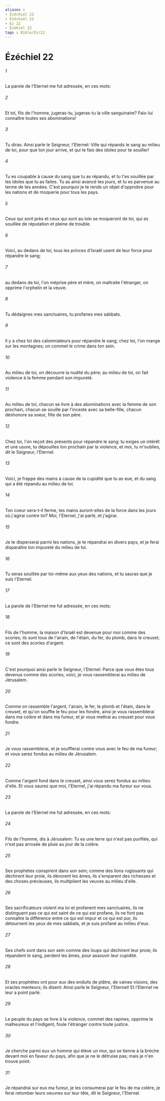 ```yaml
---
aliases : 
- Ézéchiel 22
- Ézéchiel 22
- Ez 22
- Ezekiel 22
tags : Bible/Ez/22
---
```


# Ézéchiel 22

###### 1
La parole de l'Eternel me fut adressée, en ces mots:
###### 2
Et toi, fils de l'homme, jugeras-tu, jugeras-tu la ville sanguinaire? Fais-lui connaître toutes ses abominations!
###### 3
Tu diras: Ainsi parle le Seigneur, l'Eternel: Ville qui répands le sang au milieu de toi, pour que ton jour arrive, et qui te fais des idoles pour te souiller!
###### 4
Tu es coupable à cause du sang que tu as répandu, et tu t'es souillée par les idoles que tu as faites. Tu as ainsi avancé tes jours, et tu es parvenue au terme de tes années. C'est pourquoi je te rends un objet d'opprobre pour les nations et de moquerie pour tous les pays.
###### 5
Ceux qui sont près et ceux qui sont au loin se moqueront de toi, qui es souillée de réputation et pleine de trouble.
###### 6
Voici, au dedans de toi, tous les princes d'Israël usent de leur force pour répandre le sang;
###### 7
au dedans de toi, l'on méprise père et mère, on maltraite l'étranger, on opprime l'orphelin et la veuve.
###### 8
Tu dédaignes mes sanctuaires, tu profanes mes sabbats.
###### 9
Il y a chez toi des calomniateurs pour répandre le sang; chez toi, l'on mange sur les montagnes; on commet le crime dans ton sein.
###### 10
Au milieu de toi, on découvre la nudité du père; au milieu de toi, on fait violence à la femme pendant son impureté.
###### 11
Au milieu de toi, chacun se livre à des abominations avec la femme de son prochain, chacun se souille par l'inceste avec sa belle-fille, chacun déshonore sa soeur, fille de son père.
###### 12
Chez toi, l'on reçoit des présents pour répandre le sang: tu exiges un intérêt et une usure, tu dépouilles ton prochain par la violence, et moi, tu m'oublies, dit le Seigneur, l'Eternel.
###### 13
Voici, je frappe des mains à cause de la cupidité que tu as eue, et du sang qui a été répandu au milieu de toi.
###### 14
Ton coeur sera-t-il ferme, tes mains auront-elles de la force dans les jours où j'agirai contre toi? Moi, l'Eternel, j'ai parlé, et j'agirai.
###### 15
Je te disperserai parmi les nations, je te répandrai en divers pays, et je ferai disparaître ton impureté du milieu de toi.
###### 16
Tu seras souillée par toi-même aux yeux des nations, et tu sauras que je suis l'Eternel.
###### 17
La parole de l'Eternel me fut adressée, en ces mots:
###### 18
Fils de l'homme, la maison d'Israël est devenue pour moi comme des scories; ils sont tous de l'airain, de l'étain, du fer, du plomb, dans le creuset; ce sont des scories d'argent.
###### 19
C'est pourquoi ainsi parle le Seigneur, l'Eternel: Parce que vous êtes tous devenus comme des scories, voici, je vous rassemblerai au milieu de Jérusalem.
###### 20
Comme on rassemble l'argent, l'airain, le fer, le plomb et l'étain, dans le creuset, et qu'on souffle le feu pour les fondre, ainsi je vous rassemblerai dans ma colère et dans ma fureur, et je vous mettrai au creuset pour vous fondre.
###### 21
Je vous rassemblerai, et je soufflerai contre vous avec le feu de ma fureur; et vous serez fondus au milieu de Jérusalem.
###### 22
Comme l'argent fond dans le creuset, ainsi vous serez fondus au milieu d'elle. Et vous saurez que moi, l'Eternel, j'ai répandu ma fureur sur vous.
###### 23
La parole de l'Eternel me fut adressée, en ces mots:
###### 24
Fils de l'homme, dis à Jérusalem: Tu es une terre qui n'est pas purifiée, qui n'est pas arrosée de pluie au jour de la colère.
###### 25
Ses prophètes conspirent dans son sein; comme des lions rugissants qui déchirent leur proie, ils dévorent les âmes, ils s'emparent des richesses et des choses précieuses, ils multiplient les veuves au milieu d'elle.
###### 26
Ses sacrificateurs violent ma loi et profanent mes sanctuaires, ils ne distinguent pas ce qui est saint de ce qui est profane, ils ne font pas connaître la différence entre ce qui est impur et ce qui est pur, ils détournent les yeux de mes sabbats, et je suis profané au milieu d'eux.
###### 27
Ses chefs sont dans son sein comme des loups qui déchirent leur proie; ils répandent le sang, perdent les âmes, pour assouvir leur cupidité.
###### 28
Et ses prophètes ont pour eux des enduits de plâtre, de vaines visions, des oracles menteurs; ils disent: Ainsi parle le Seigneur, l'Eternel! Et l'Eternel ne leur a point parlé.
###### 29
Le peuple du pays se livre à la violence, commet des rapines, opprime le malheureux et l'indigent, foule l'étranger contre toute justice.
###### 30
Je cherche parmi eux un homme qui élève un mur, qui se tienne à la brèche devant moi en faveur du pays, afin que je ne le détruise pas; mais je n'en trouve point.
###### 31
Je répandrai sur eux ma fureur, je les consumerai par le feu de ma colère, je ferai retomber leurs oeuvres sur leur tête, dit le Seigneur, l'Eternel.
